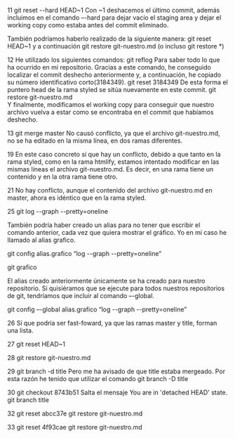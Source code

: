 11
git reset --hard HEAD~1
Con ~1 deshacemos el último commit, además incluimos en el comando –-hard para dejar vacío el staging area y dejar el working copy como estaba antes del commit eliminado.

También podríamos haberlo realizado de la siguiente manera:
git reset HEAD~1
y a continuación git restore git-nuestro.md (o incluso git restore *)

12
He utilizado los siguientes comandos:
git reflog 
Para saber todo lo que ha ocurrido en mi repositorio. Gracias a este comando, he conseguido localizar el commit deshecho anteriormente y, a continuación, he copiado su número identificativo corto(3184349).
git reset 3184349
De esta forma el puntero head de la rama styled se sitúa nuevamente en este commit. 
git restore git-nuestro.md  
Y finalmente, modificamos el working copy para conseguir que nuestro archivo vuelva a estar como se encontraba en el commit que habíamos deshecho.

13
git merge master
No causó conflicto, ya que el archivo git-nuestro.md, no se ha editado en la misma línea, en dos ramas diferentes.

19
En este caso concreto sí que hay un conflicto, debido a que tanto en la rama styled, como en la rama htmlify, estamos intentado modificar en las mismas líneas el archivo git-nuestro.md. Es decir, en una rama tiene un contenido y en la otra rama tiene otro.

21
No hay conflicto, aunque el contenido del archivo git-nuestro.md en master, ahora es idéntico que en la rama styled.

25
git log --graph --pretty=oneline

También podría haber creado un alias para no tener que escribir el comando anterior, cada vez que quiera mostrar el gráfico. 
Yo en mi caso he llamado al alias grafico.

git config alias.grafico “log --graph --pretty=oneline”

git grafico

El alias creado anteriormente únicamente se ha creado para nuestro repositorio. Si quisiéramos que se ejecute para todos nuestros repositorios de git, tendríamos que incluir al comando –-global.

git config –-global alias.grafico “log --graph --pretty=oneline”


26
Sí que podría ser fast-foward, ya que las ramas master y title, forman una lista.


27
git reset HEAD~1

28
git restore git-nuestro.md

29 
git branch -d title
Pero me ha avisado de que title estaba mergeado. Por esta razón he tenido que utilizar el comando 
git branch -D title

30
git checkout 8743b51 
Salta el mensaje You are in 'detached HEAD' state.
git branch title

32
git reset abcc37e
git restore git-nuestro.md

33
git reset 4f93cae
git restore git-nuestro.md  



